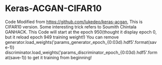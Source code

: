 # Keras-ACGAN-CIFAR10
Code Modified from https://github.com/lukedeo/keras-acgan, This is CIFAR10 version. Some interesting trick refers to Soumith Chintala GANHACK.
This Code will start at the epoch 950(thought it display epoch 0, but it reload epoch 949 training weight!)
You can remove generator.load_weights('params_generator_epoch_{0:03d}.hdf5'.format(save-1))
                discriminator.load_weights('params_discriminator_epoch_{0:03d}.hdf5'.format(save-1))
to get it training from beginning!
